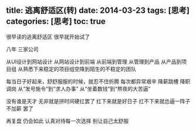 title: 逃离舒适区(转) 
date: 2014-03-23
tags: [思考]
categories: [思考]
toc: true
---

很早读的逃离舒适区
很早就开始试了

八年
三家公司

从UI设计到网站设计
从网站设计到前端
从前端到管理
从管理到产品
从产品到项目组
从熟悉下来稳定的项目组空降到陌生的不稳定的团队

每当日子好起来，舒舒服服的时候，就忍不住折腾
每次都异常艰辛
降薪跳槽
降职调岗
从“发号施令”到“求人办事”
从“坐着数钱”到“熬夜的大苦逼”

没有谁是天才
无非就是拼时间硬扛罢了
扛下来就是好日子
扛不下来就怂逼一阵子
不加薪
罢了

再复盘
仍会如此
认真对待每一次选择
别让自己太舒服